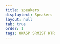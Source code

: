 ```yaml
---
title: speakers
displaytext: Speakers
layout: null
tab: true
order: 1
tags: OWASP SRMIST KTR
---
```

